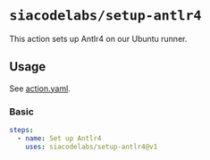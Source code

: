 # `siacodelabs/setup-antlr4`

This action sets up Antlr4 on our Ubuntu runner.

## Usage

See [action.yaml](action.yaml).

### Basic

```yaml
steps:
  - name: Set up Antlr4
    uses: siacodelabs/setup-antlr4@v1
```
